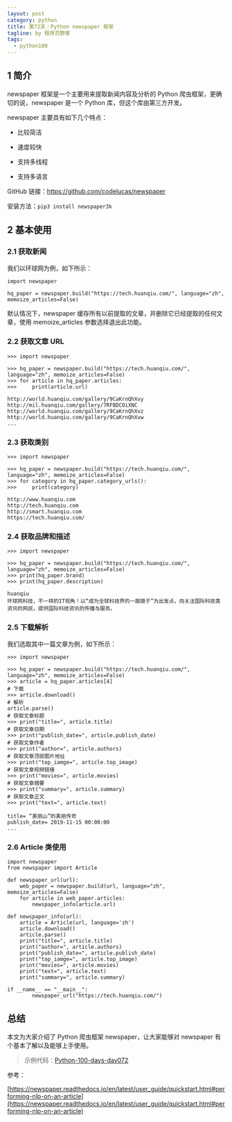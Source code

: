 ```yaml
---
layout: post
category: python
title: 第72天：Python newspaper 框架
tagline: by 程序员野客
tags: 
  - python100
---
```


## 1 简介

newspaper 框架是一个主要用来提取新闻内容及分析的 Python 爬虫框架，更确切的说，newspaper 是一个 Python 库，但这个库由第三方开发。

<!--more-->

newspaper 主要具有如下几个特点：

* 比较简洁

* 速度较快

* 支持多线程

* 支持多语言

GitHub 链接：https://github.com/codelucas/newspaper

安装方法：`pip3 install newspaper3k`

## 2 基本使用

### 2.1 获取新闻

我们以环球网为例，如下所示：

```
import newspaper

hq_paper = newspaper.build("https://tech.huanqiu.com/", language="zh", memoize_articles=False)
```

默认情况下，newspaper 缓存所有以前提取的文章，并删除它已经提取的任何文章，使用 memoize_articles 参数选择退出此功能。

### 2.2 获取文章 URL

```
>>> import newspaper

>>> hq_paper = newspaper.build("https://tech.huanqiu.com/", language="zh", memoize_articles=False)
>>> for article in hq_paper.articles:
>>>     print(article.url)

http://world.huanqiu.com/gallery/9CaKrnQhXvy
http://mil.huanqiu.com/gallery/7RFBDCOiXNC
http://world.huanqiu.com/gallery/9CaKrnQhXvz
http://world.huanqiu.com/gallery/9CaKrnQhXvw
...
```

### 2.3 获取类别

```
>>> import newspaper

>>> hq_paper = newspaper.build("https://tech.huanqiu.com/", language="zh", memoize_articles=False)
>>> for category in hq_paper.category_urls():
>>>     print(category)

http://www.huanqiu.com
http://tech.huanqiu.com
http://smart.huanqiu.com
https://tech.huanqiu.com/
```

### 2.4 获取品牌和描述

```
>>> import newspaper

>>> hq_paper = newspaper.build("https://tech.huanqiu.com/", language="zh", memoize_articles=False)
>>> print(hq_paper.brand)
>>> print(hq_paper.description)

huanqiu
环球网科技，不一样的IT视角！以“成为全球科技界的一面镜子”为出发点，向关注国际科技类资讯的网民，提供国际科技资讯的传播与服务。
```

### 2.5 下载解析

我们选取其中一篇文章为例，如下所示：

```
>>> import newspaper

>>> hq_paper = newspaper.build("https://tech.huanqiu.com/", language="zh", memoize_articles=False)
>>> article = hq_paper.articles[4]
# 下载
>>> article.download()
# 解析
article.parse()
# 获取文章标题
>>> print("title=", article.title)
# 获取文章日期
>>> print("publish_date=", article.publish_date)
# 获取文章作者
>>> print("author=", article.authors)
# 获取文章顶部图片地址
>>> print("top_iamge=", article.top_image)
# 获取文章视频链接
>>> print("movies=", article.movies)
# 获取文章摘要
>>> print("summary=", article.summary)
# 获取文章正文
>>> print("text=", article.text)

title= “美丽山”的美丽传奇
publish_date= 2019-11-15 00:00:00
...
```

### 2.6 Article 类使用

```
import newspaper
from newspaper import Article

def newspaper_url(url):
    web_paper = newspaper.build(url, language="zh", memoize_articles=False)
    for article in web_paper.articles:
        newspaper_info(article.url)

def newspaper_info(url):
    article = Article(url, language='zh')
    article.download()
    article.parse()
    print("title=", article.title)
    print("author=", article.authors)
    print("publish_date=", article.publish_date)
    print("top_iamge=", article.top_image)
    print("movies=", article.movies)
    print("text=", article.text)
    print("summary=", article.summary)

if __name__ == "__main__":
        newspaper_url("https://tech.huanqiu.com/")
```

## 总结

本文为大家介绍了 Python 爬虫框架 newspaper，让大家能够对 newspaper 有个基本了解以及能够上手使用。

> 示例代码：[Python-100-days-day072](https://github.com/JustDoPython/python-100-day/tree/master/day-072)

参考：

[https://newspaper.readthedocs.io/en/latest/user_guide/quickstart.html#performing-nlp-on-an-article](https://newspaper.readthedocs.io/en/latest/user_guide/quickstart.html#performing-nlp-on-an-article)

